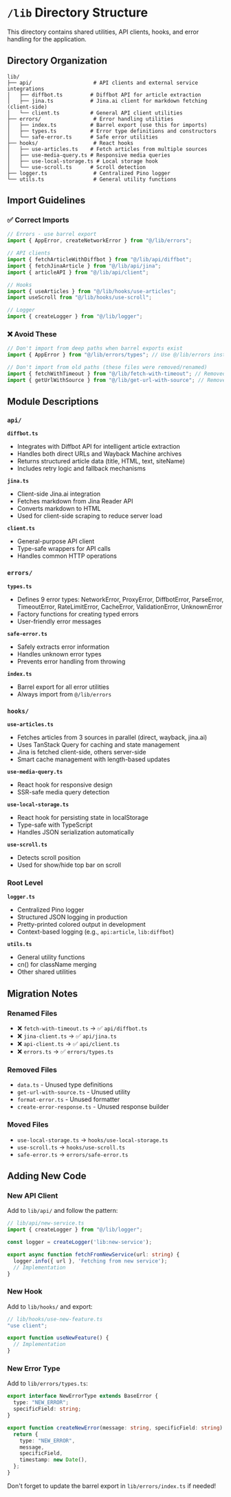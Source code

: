 # `/lib` Directory Structure

This directory contains shared utilities, API clients, hooks, and error handling for the application.

## Directory Organization

```
lib/
├── api/                    # API clients and external service integrations
│   ├── diffbot.ts         # Diffbot API for article extraction
│   ├── jina.ts            # Jina.ai client for markdown fetching (client-side)
│   └── client.ts          # General API client utilities
├── errors/                 # Error handling utilities
│   ├── index.ts           # Barrel export (use this for imports)
│   ├── types.ts           # Error type definitions and constructors
│   └── safe-error.ts      # Safe error utilities
├── hooks/                  # React hooks
│   ├── use-articles.ts    # Fetch articles from multiple sources
│   ├── use-media-query.ts # Responsive media queries
│   ├── use-local-storage.ts # Local storage hook
│   └── use-scroll.ts      # Scroll detection
├── logger.ts               # Centralized Pino logger
└── utils.ts                # General utility functions
```

## Import Guidelines

### ✅ Correct Imports

```typescript
// Errors - use barrel export
import { AppError, createNetworkError } from "@/lib/errors";

// API clients
import { fetchArticleWithDiffbot } from "@/lib/api/diffbot";
import { fetchJinaArticle } from "@/lib/api/jina";
import { articleAPI } from "@/lib/api/client";

// Hooks
import { useArticles } from "@/lib/hooks/use-articles";
import useScroll from "@/lib/hooks/use-scroll";

// Logger
import { createLogger } from "@/lib/logger";
```

### ❌ Avoid These

```typescript
// Don't import from deep paths when barrel exports exist
import { AppError } from "@/lib/errors/types"; // Use @/lib/errors instead

// Don't import from old paths (these files were removed/renamed)
import { fetchWithTimeout } from "@/lib/fetch-with-timeout"; // Removed
import { getUrlWithSource } from "@/lib/get-url-with-source"; // Removed
```

## Module Descriptions

### `api/`

**`diffbot.ts`**
- Integrates with Diffbot API for intelligent article extraction
- Handles both direct URLs and Wayback Machine archives
- Returns structured article data (title, HTML, text, siteName)
- Includes retry logic and fallback mechanisms

**`jina.ts`**
- Client-side Jina.ai integration
- Fetches markdown from Jina Reader API
- Converts markdown to HTML
- Used for client-side scraping to reduce server load

**`client.ts`**
- General-purpose API client
- Type-safe wrappers for API calls
- Handles common HTTP operations

### `errors/`

**`types.ts`**
- Defines 9 error types: NetworkError, ProxyError, DiffbotError, ParseError, TimeoutError, RateLimitError, CacheError, ValidationError, UnknownError
- Factory functions for creating typed errors
- User-friendly error messages

**`safe-error.ts`**
- Safely extracts error information
- Handles unknown error types
- Prevents error handling from throwing

**`index.ts`**
- Barrel export for all error utilities
- Always import from `@/lib/errors`

### `hooks/`

**`use-articles.ts`**
- Fetches articles from 3 sources in parallel (direct, wayback, jina.ai)
- Uses TanStack Query for caching and state management
- Jina is fetched client-side, others server-side
- Smart cache management with length-based updates

**`use-media-query.ts`**
- React hook for responsive design
- SSR-safe media query detection

**`use-local-storage.ts`**
- React hook for persisting state in localStorage
- Type-safe with TypeScript
- Handles JSON serialization automatically

**`use-scroll.ts`**
- Detects scroll position
- Used for show/hide top bar on scroll

### Root Level

**`logger.ts`**
- Centralized Pino logger
- Structured JSON logging in production
- Pretty-printed colored output in development
- Context-based logging (e.g., `api:article`, `lib:diffbot`)

**`utils.ts`**
- General utility functions
- cn() for className merging
- Other shared utilities

## Migration Notes

### Renamed Files
- ❌ `fetch-with-timeout.ts` → ✅ `api/diffbot.ts`
- ❌ `jina-client.ts` → ✅ `api/jina.ts`
- ❌ `api-client.ts` → ✅ `api/client.ts`
- ❌ `errors.ts` → ✅ `errors/types.ts`

### Removed Files
- `data.ts` - Unused type definitions
- `get-url-with-source.ts` - Unused utility
- `format-error.ts` - Unused formatter
- `create-error-response.ts` - Unused response builder

### Moved Files
- `use-local-storage.ts` → `hooks/use-local-storage.ts`
- `use-scroll.ts` → `hooks/use-scroll.ts`
- `safe-error.ts` → `errors/safe-error.ts`

## Adding New Code

### New API Client
Add to `lib/api/` and follow the pattern:
```typescript
// lib/api/new-service.ts
import { createLogger } from "@/lib/logger";

const logger = createLogger('lib:new-service');

export async function fetchFromNewService(url: string) {
  logger.info({ url }, 'Fetching from new service');
  // Implementation
}
```

### New Hook
Add to `lib/hooks/` and export:
```typescript
// lib/hooks/use-new-feature.ts
"use client";

export function useNewFeature() {
  // Implementation
}
```

### New Error Type
Add to `lib/errors/types.ts`:
```typescript
export interface NewErrorType extends BaseError {
  type: "NEW_ERROR";
  specificField: string;
}

export function createNewError(message: string, specificField: string): NewErrorType {
  return {
    type: "NEW_ERROR",
    message,
    specificField,
    timestamp: new Date(),
  };
}
```

Don't forget to update the barrel export in `lib/errors/index.ts` if needed!

